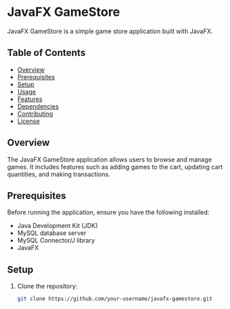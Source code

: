 # JavaFX GameStore

JavaFX GameStore is a simple game store application built with JavaFX.

## Table of Contents

- [Overview](#overview)
- [Prerequisites](#prerequisites)
- [Setup](#setup)
- [Usage](#usage)
- [Features](#features)
- [Dependencies](#dependencies)
- [Contributing](#contributing)
- [License](#license)

## Overview

The JavaFX GameStore application allows users to browse and manage games. It includes features such as adding games to the cart, updating cart quantities, and making transactions.

## Prerequisites

Before running the application, ensure you have the following installed:

- Java Development Kit (JDK)
- MySQL database server
- MySQL Connector/J library
- JavaFX

## Setup

1. Clone the repository:

   ```bash
   git clone https://github.com/your-username/javafx-gamestore.git
